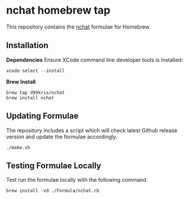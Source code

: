 nchat homebrew tap
==================

This repository contains the [nchat](https://github.com/d99kris/nchat) formulae
for Homebrew.


Installation
------------

**Dependencies**
Ensure XCode command line developer tools is installed:

    xcode-select --install

**Brew Install**

    brew tap d99kris/nchat
    brew install nchat


Updating Formulae
-----------------

The repository includes a script which will check latest Github release version
and update the formulae accordingly.

    ./make.sh


Testing Formulae Locally
------------------------

Test run the formulae locally with the following command.

    brew install -vd ./Formula/nchat.rb

